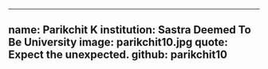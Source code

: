 ---
name: Parikchit K
institution: Sastra Deemed To Be University
image: parikchit10.jpg
quote: Expect the unexpected.
github: parikchit10
------
